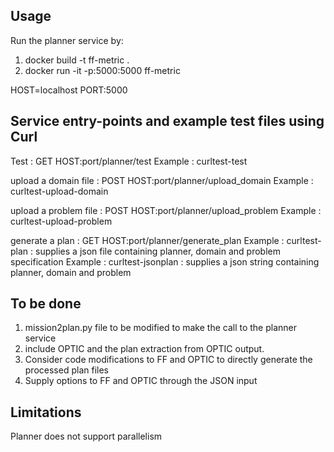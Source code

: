 Usage
------
Run the planner service by:
1) docker build -t ff-metric .
2) docker run -it -p:5000:5000 ff-metric

HOST=localhost
PORT:5000

Service entry-points and example test files using Curl
--------------------
Test : GET HOST:port/planner/test
Example : curltest-test

upload a domain file : POST HOST:port/planner/upload_domain
Example : curltest-upload-domain

upload a problem file : POST HOST:port/planner/upload_problem
Example : curltest-upload-problem

generate a plan : GET HOST:port/planner/generate_plan
Example : curltest-plan : supplies a json file containing planner, domain and problem
specification
Example : curltest-jsonplan : supplies a json string containing planner, domain and problem

To be done
-----------
1. mission2plan.py file to be modified to make the call to the planner service
2. include OPTIC and the plan extraction from OPTIC output.
3. Consider code modifications to FF and OPTIC to directly generate the processed plan files
4. Supply options to FF and OPTIC through the JSON input

Limitations
-----------
Planner does not support parallelism
